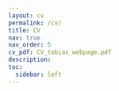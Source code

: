 ```yaml
---
layout: cv
permalink: /cv/
title: CV
nav: true
nav_order: 5
cv_pdf: CV_tobias_webpage.pdf
description: 
toc:
  sidebar: left
---
```

